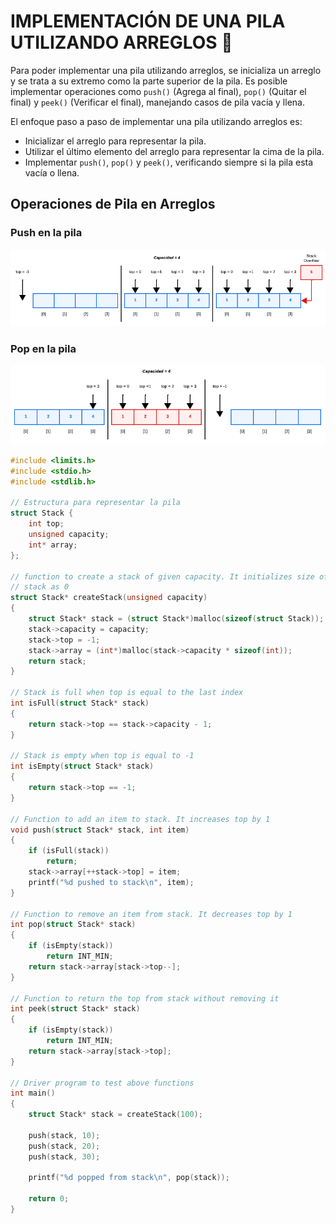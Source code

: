 # IMPLEMENTACIÓN DE UNA PILA UTILIZANDO ARREGLOS :bow_and_arrow:

Para poder implementar una pila utilizando arreglos, se inicializa un arreglo y se trata a su extremo como la parte superior de la pila. Es posible implementar operaciones como `push()` (Agrega al final), `pop()` (Quitar el final) y `peek()` (Verificar el final), manejando casos de pila vacía y llena.

El enfoque paso a paso de implementar una pila utilizando arreglos es:

- Inicializar el arreglo para representar la pila.
- Utilizar el último elemento del arreglo para representar la cima de la pila.
- Implementar `push()`, `pop()` y `peek()`, verificando siempre si la pila esta vacía o llena.

## Operaciones de Pila en Arreglos

### Push en la pila

<div><img src="../../../../../imgs/01 - Lenguaje C/02 - ProgramacionIntermedia/04 - ED/ASTCK_7.png"></div>

### Pop en la pila

<div><img src="../../../../../imgs/01 - Lenguaje C/02 - ProgramacionIntermedia/04 - ED/ASTCK_8.png"></div>

```C
#include <limits.h> 
#include <stdio.h> 
#include <stdlib.h> 

// Estructura para representar la pila 
struct Stack { 
    int top; 
    unsigned capacity; 
    int* array; 
}; 

// function to create a stack of given capacity. It initializes size of 
// stack as 0 
struct Stack* createStack(unsigned capacity) 
{ 
    struct Stack* stack = (struct Stack*)malloc(sizeof(struct Stack)); 
    stack->capacity = capacity; 
    stack->top = -1; 
    stack->array = (int*)malloc(stack->capacity * sizeof(int)); 
    return stack; 
} 

// Stack is full when top is equal to the last index 
int isFull(struct Stack* stack) 
{ 
    return stack->top == stack->capacity - 1; 
} 

// Stack is empty when top is equal to -1 
int isEmpty(struct Stack* stack) 
{ 
    return stack->top == -1; 
} 

// Function to add an item to stack. It increases top by 1 
void push(struct Stack* stack, int item) 
{ 
    if (isFull(stack)) 
        return; 
    stack->array[++stack->top] = item; 
    printf("%d pushed to stack\n", item); 
} 

// Function to remove an item from stack. It decreases top by 1 
int pop(struct Stack* stack) 
{ 
    if (isEmpty(stack)) 
        return INT_MIN; 
    return stack->array[stack->top--]; 
} 

// Function to return the top from stack without removing it 
int peek(struct Stack* stack) 
{ 
    if (isEmpty(stack)) 
        return INT_MIN; 
    return stack->array[stack->top]; 
} 

// Driver program to test above functions 
int main() 
{ 
    struct Stack* stack = createStack(100); 

    push(stack, 10); 
    push(stack, 20); 
    push(stack, 30); 

    printf("%d popped from stack\n", pop(stack)); 

    return 0; 
}
```
